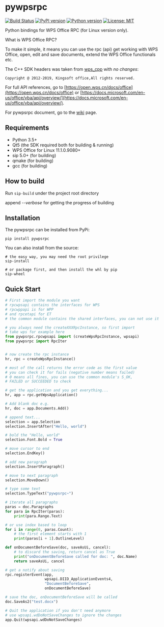 # pywpsrpc

[![Build Status](https://travis-ci.org/timxx/pywpsrpc.svg?branch=master)](https://travis-ci.org/timxx/pywpsrpc)
[![PyPI version](https://img.shields.io/pypi/v/pywpsrpc.svg)](https://pypi.org/project/pywpsrpc/)
[![Python version](https://img.shields.io/badge/python-3.5+-green.svg)](http://python.org/)
[![License: MIT](https://img.shields.io/badge/License-MIT-yellow.svg)](https://opensource.org/licenses/MIT)

Python bindings for WPS Office RPC (for Linux version only).

What is WPS Office RPC?

To make it simple, it means you can use the rpc (api) get working with WPS Office,
open, edit and save documents,
extend the WPS Office functionals etc.

The C++ SDK headers was taken from [wps_cpp](https://dev.tencent.com/u/zouyingfeng/p/wps/git/tree/master/cpp) with *no changes*:
```
Copyright @ 2012-2019, Kingsoft office,All rights reserved.
```

For full API references, go to [https://open.wps.cn/docs/office](https://open.wps.cn/docs/office)
or [https://docs.microsoft.com/en-us/office/vba/api/overview/](https://docs.microsoft.com/en-us/office/vba/api/overview/).


For pywpsrpc document, go to the [wiki](https://github.com/timxx/pywpsrpc/wiki) page.


## Requirements
  - Python 3.5+
  - Qt5 (the SDK required both for building & running)
  - WPS Office for Linux 11.1.0.9080+
  - sip 5.0+ (for building)
  - qmake (for building)
  - gcc (for building)

## How to build

Run `sip-build` under the project root directory

append *--verbose* for getting the progress of building


## Installation
The pywpsrpc can be installed from PyPi:

`pip install pywpsrpc`

You can also install from the source:

```
# the easy way, you may need the root privilege
sip-install

# or package first, and then install the whl by pip
sip-wheel
```

## Quick Start

``` python
# First import the module you want
# rpcwpsapi contains the interfaces for WPS
# rpcwppapi is for WPP
# and rpcetapi for ET
# the common module contains the shared interfaces, you can not use it alone.

# you always need the createXXXRpcInstance, so first import
# take wps for example here
from pywpsrpc.rpcwpsapi import (createWpsRpcInstance, wpsapi)
from pywpsrpc import RpcIter


# now create the rpc instance
hr, rpc = createWpsRpcInstance()

# most of the call returns the error code as the first value
# you can check it for fails (negative number means failed)
# 0 means all fines, you can use the common module's S_OK,
# FAILED or SUCCEEDED to check

# get the application and you get everything...
hr, app = rpc.getWpsApplication()

# Add blank doc e.g.
hr, doc = app.Documents.Add()

# append text...
selection = app.Selection
selection.InsertAfter("Hello, world")

# bold the "Hello, world"
selection.Font.Bold = True

# move cursor to end
selection.EndKey()

# add new paragraph
selection.InsertParagraph()

# move to next paragraph
selection.MoveDown()

# type some text
selection.TypeText("pywpsrpc~")

# iterate all paragraphs
paras = doc.Paragraphs
for para in RpcIter(paras):
    print(para.Range.Text)

# or use index based to loop
for i in range(0, paras.Count):
    # the first element starts with 1
    print(paras[i + 1].OutlineLevel)

def onDocumentBeforeSave(doc, saveAsUi, cancel):
    # to discard the saving, return cancel as True
    print("onDocumentBeforeSave called for doc: ", doc.Name)
    return saveAsUi, cancel

# get a notify about saving
rpc.registerEvent(app,
                  wpsapi.DIID_ApplicationEvents4,
                  "DocumentBeforeSave",
                  onDocumentBeforeSave)

# save the doc, onDocumentBeforeSave will be called
doc.SaveAs2("test.docx")

# Quit the application if you don't need anymore
# use wpsapi.wdDoNotSaveChanges to ignore the changes
app.Quit(wpsapi.wdDoNotSaveChanges)
```
